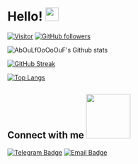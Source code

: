 # Hello! <img src="https://raw.githubusercontent.com/MartinHeinz/MartinHeinz/master/wave.gif" width="30px">

[![Visitor](https://visitor-badge.laobi.icu/badge?page_id=AbOuLfOoOoOuF.AbOuLfOoOoOuF)](https://github.com/AbOuLfOoOoOuF) [![GitHub followers](https://img.shields.io/github/followers/AbOuLfOoOoOuF.svg?style=social&label=Follow)](https://github.com/AbOuLfOoOoOuF?tab=followers)

![AbOuLfOoOoOuF's Github stats](https://github-readme-stats.vercel.app/api?username=AbOuLfooOoOuF&show_icons=true&theme=chartreuse-dark&hide_border=true)

[![GitHub Streak](https://github-readme-streak-stats.herokuapp.com?user=AbOuLfOoOoOuF&theme=chartreuse-dark&hide_border=true)](https://git.io/streak-stats)

[![Top Langs](https://github-readme-stats.vercel.app/api/top-langs/?username=AbOuLfOoOoOuF&langs_count=4&theme=chartreuse-dark&hide_border=true)](https://github.com/AbouLfOoOoOuF/github-readme-stats)


<h2> Connect with me <img src='https://raw.githubusercontent.com/ShahriarShafin/ShahriarShafin/main/Assets/handshake.gif' width="100px"> </h2>

[![Telegram Badge](https://img.shields.io/badge/-@itsLuuke-0088CC?style=flat&logo=Telegram&logoColor=white)](https://t.me/itsLuuke "Contact on Telegram")
[![Email Badge](https://img.shields.io/badge/-me@luuke.ml-c14438?style=flat&logo=Gmail&logoColor=white&link=mailto:me@luuke.ml)](mailto:me@luuke.ml)



